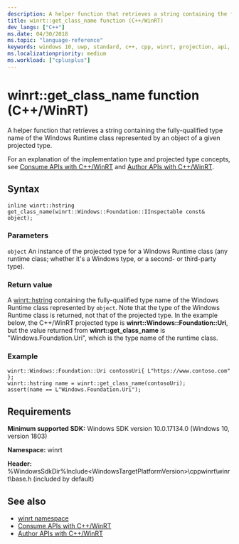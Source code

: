 ```yaml
---
description: A helper function that retrieves a string containing the fully-qualified type name of a specified Windows Runtime class.
title: winrt::get_class_name function (C++/WinRT)
dev_langs: ["C++"]
ms.date: 04/30/2018
ms.topic: "language-reference"
keywords: windows 10, uwp, standard, c++, cpp, winrt, projection, api, reference, runtime, class, name, string
ms.localizationpriority: medium
ms.workload: ["cplusplus"]
---
```


# winrt::get_class_name function (C++/WinRT)

A helper function that retrieves a string containing the fully-qualified type name of the Windows Runtime class represented by an object of a given projected type.

For an explanation of the implementation type and projected type concepts, see [Consume APIs with C++/WinRT](/windows/uwp/cpp-and-winrt-apis/consume-apis) and [Author APIs with C++/WinRT](/windows/uwp/cpp-and-winrt-apis/author-apis).

## Syntax
```cppwinrt
inline winrt::hstring get_class_name(winrt::Windows::Foundation::IInspectable const& object);
```

### Parameters
`object`
An instance of the projected type for a Windows Runtime class (any runtime class; whether it's a Windows type, or a second- or third-party type).

### Return value
A [winrt::hstring](hstring.md) containing the fully-qualified type name of the Windows Runtime class represented by `object`. Note that the type of the Windows Runtime class is returned, not that of the projected type. In the example below, the C++/WinRT projected type is **winrt::Windows::Foundation::Uri**, but the value returned from **winrt::get_class_name** is "Windows.Foundation.Uri", which is the type name of the runtime class.

### Example
```cppwinrt
winrt::Windows::Foundation::Uri contosoUri{ L"https://www.contoso.com" };
winrt::hstring name = winrt::get_class_name(contosoUri);
assert(name == L"Windows.Foundation.Uri");
```

## Requirements
**Minimum supported SDK:** Windows SDK version 10.0.17134.0 (Windows 10, version 1803)

**Namespace:** winrt

**Header:** %WindowsSdkDir%Include\<WindowsTargetPlatformVersion>\cppwinrt\winrt\base.h (included by default)

## See also 
* [winrt namespace](winrt.md)
* [Consume APIs with C++/WinRT](/windows/uwp/cpp-and-winrt-apis/consume-apis)
* [Author APIs with C++/WinRT](/windows/uwp/cpp-and-winrt-apis/author-apis)
